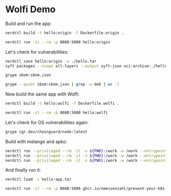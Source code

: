 # Wolfi Demo

Build and run the app:

```bash
nerdctl build -t hello:origin -f Dockerfile.origin .

nerdctl run -it --rm -p 8080:5000 hello:origin
```

Let's check for vulnerabilities:

```bash
nerdctl save hello:origin -o ./hello.tar
syft packages --scope all-layers --output syft-json oci-archive:./hello.tar > sbom.json

grype sbom:sbom.json

grype --quiet sbom:sbom.json | grep -o deb | wc -l
```

Now build the same app with Wolfi:

```bash
nerdctl build -t hello:wolfi -f Dockerfile.wolfi .

nerdctl run -it --rm -p 8080:5000 hello:wolfi
```

Let's check for OS vulnerabilities again:

```bash
grype cgr.dev/chainguard/node:latest
```

Build with melange and apko:

```bash
nerdctl run --privileged --rm -it -v ${PWD}:/work -w /work --entrypoint /usr/bin/melange cgr.dev/chainguard/sdk:latest keygen
nerdctl run --privileged --rm -it -v ${PWD}:/work -w /work --entrypoint /usr/bin/melange cgr.dev/chainguard/sdk:latest build --arch aarch64 --signing-key melange.rsa --keyring-append melange.rsa melange.yaml
nerdctl run --privileged --rm -it -v ${PWD}:/work -w /work --entrypoint /usr/bin/apko cgr.dev/chainguard/sdk:latest-20230118 build --build-arch aarch64 -k melange.rsa.pub apko.yaml ghcr.io/nmeisenzahl/prevent-your-k8s-from-being-hacked/hello-app:latest hello-app.tar
```

And finally run it:

```bash
nerdctl load -i hello-app.tar

nerdctl run -it --rm -p 8080:5000 ghcr.io/nmeisenzahl/prevent-your-k8s-from-being-hacked/hello-app:latest
```
